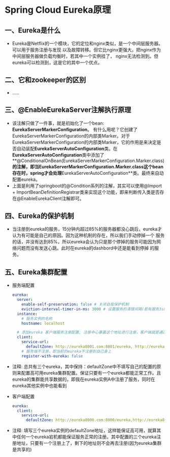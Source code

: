 # Spring Cloud Eureka原理

## 一、Eureka是什么
* Eureka是Netﬂix的一个模块，它的定位和nginx类似，是一个中间层服务器。可以用于服务注册与发现
  以及故障转移。但它比nginx更强大。把nginx作为中间层服务器做负载均衡时，若其中一个实例挂了，
  nginx无法检测到。但eureka可以检测到，这是它的其中一个优点。
  
## 二、它和zookeeper的区别
* .....

## 三、@EnableEurekaServer注解执行原理
* 该注解只做了一件事，就是初始化了一个bean: **EurekaServerMarkerConfiguration**。 有什么用呢？它创建了EurekaServerMarkerConfiguration的内部类Marker。对于EurekaServerMarkerConfiguration的内部类Marker，它的作用是来决定是否自动装配**EurekaServerAutoConfiguration**类。在**EurekaServerAutoConfiguration**类中添加了**@ConditionalOnBean(EurekaServerMarkerConfiguration.Marker.class)**的注解，即当EurekaServerMarkerConfiguration.Marker.class这个bean存在时，spring才会处理**EurekaServerAutoConfiguration**类。最终来自动配置eureka。
* 上面是利用了springboot的@Condition系列的注解，其实可以使用@Import + ImportBeanDefinitionRegistrar类来实现这个功能，即来判断传入类是否存在@EnableEurekaClient注解即可。

## 四、Eureka的保护机制
* 当注册到eureka的服务，15分钟内超过85%的服务器都没心跳后，eureka才认为有可能是自己的原因。因为这种机制的存在，所以我们手动停掉一个
  服务的话，并没有达到85%，所以eureka会认为只是那个停掉的服务可能因为网络问题而没有发送心跳。此时在eureka的dashbord中还是能看到停掉
  的服务。

## 五、Eureka集群配置

* 服务端配置

  ```yml
  eureka:
    server:
      enable-self-preservation: false # 关闭自我保护机制
      eviction-interval-timer-in-ms: 3000 # 设置服务的清理间隔(若有服务3s内没有发送心跳给eureka，则会移除它)，(单位毫秒: 默认是60 * 1000)
    instance:
      # 服务实例的名称
      hostname: localhost
  
    # 添加eureka 客户端服务注册配置, 注册中心暴露这个地址进行注册，客户端就是通过此配置来关联上对应的eureka的
    client:
      service-url:
        defaultZone: http://eureka8001.com:8001/eureka, http://eureka8002.com:8002/eureka
      # 服务端不注册，即当前的eureka不注册到自己身上
      register-with-eureka: false
  ```

* 注释: 总共有三个eureka，其中保持：defaultZone中不填写自己的配置的原则来配置高可用eureka集群配置。保证只要有一个eureka都能正常工作。且eureka的集群能共享数据的，即我在eureka实例A中注册了服务，同时在eureka其他实例中也能看到

* 客户端配置

  ```yml
  eureka:
    client:
      service-url:
        defaultZone: http://eureka8000.com:8000/eureka,http://eureka8001.com:8001/eureka,http://eureka8002.com:8002/eureka
  ```

* 注释: 填写三个eureka实例的defaultZone地址，这样能保证高可用，就算其中任何一个eureka宕机都能保证服务正常的注册。其中配置的三个eureka注册地址，只要有一个注册上了，剩下的地址则不会再去注册(因为eureka集群是共享的)